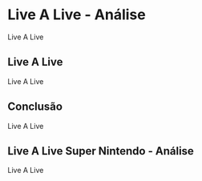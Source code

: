 ---
---

# Live A Live - Análise

Live A Live

## Live A Live

Live A Live

## Conclusão

Live A Live

## Live A Live Super Nintendo - Análise

Live A Live
